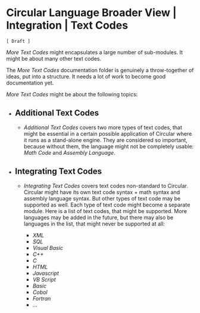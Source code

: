 ﻿Circular Language Broader View | Integration | Text Codes
=========================================================

`[ Draft ]`

*More Text Codes* might encapsulates a large number of sub-modules. It might be about many other text codes.

The *More Text Codes* documentation folder is genuinely a throw-together of ideas, put into a structure. It needs a lot of work to become good documentation yet.

*More Text Codes* might be about the following topics:

- ## Additional Text Codes

    - *Additional Text Codes* covers two more types of text codes, that might be essential in a certain possible application of Circular where it runs as a stand-alone engine. They are considered so important, because without them, the language might not be completely usable: *Math Code* and *Assembly Language*.

- ## Integrating Text Codes

    - *Integrating Text Codes* covers text codes non-standard to Circular. Circular might have its own text code syntax + math syntax and assembly language syntax. But other types of text code may be supported as well. Each type of text code might become a separate module. Here is a list of text codes, that might be supported. More languages may be added in the future, but there may also be languages in the list, that might never be supported at all:
     
        - *XML*
        - *SQL*
        - *Visual Basic*
        - *C++*
        - *C*
        - *HTML*
        - *Javascript*
        - *VB Script*
        - *Basic*
        - *Cobol*
        - *Fortran*
        - *...*
